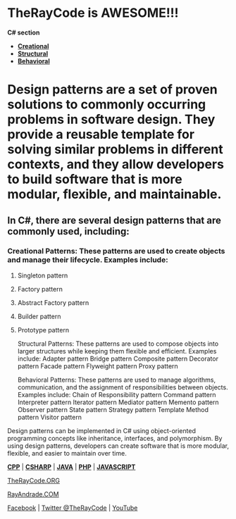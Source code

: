 # TheRayCode is AWESOME!!!
**C# section**

 * **[Creational](./Creational/README.md)**
 * **[Structural](./Structural/README.md)**
 * **[Behavioral](./Behavioral/README.md)**

# Design patterns are a set of proven solutions to commonly occurring problems in software design. They provide a reusable template for solving similar problems in different contexts, and they allow developers to build software that is more modular, flexible, and maintainable.

## In C#, there are several design patterns that are commonly used, including:

### Creational Patterns: These patterns are used to create objects and manage their lifecycle. Examples include:
1. Singleton pattern
2. Factory pattern
3. Abstract Factory pattern
4. Builder pattern
5. Prototype pattern

    Structural Patterns: These patterns are used to compose objects into larger structures while keeping them flexible and efficient. Examples include:
        Adapter pattern
        Bridge pattern
        Composite pattern
        Decorator pattern
        Facade pattern
        Flyweight pattern
        Proxy pattern

    Behavioral Patterns: These patterns are used to manage algorithms, communication, and the assignment of responsibilities between objects. Examples include:
        Chain of Responsibility pattern
        Command pattern
        Interpreter pattern
        Iterator pattern
        Mediator pattern
        Memento pattern
        Observer pattern
        State pattern
        Strategy pattern
        Template Method pattern
        Visitor pattern

Design patterns can be implemented in C# using object-oriented programming concepts like inheritance, interfaces, and polymorphism. By using design patterns, developers can create software that is more modular, flexible, and easier to maintain over time.



**[CPP](../CPP/README.md)** | **[CSHARP](../Csharp/README.md)** | **[JAVA](../Java/README.md)**  | **[PHP](../PHP/README.md)** | **[JAVASCRIPT](../JavaScript/README.md)** 

[TheRayCode.ORG](https://www.TheRayCode.ORG)

[RayAndrade.COM](https://www.RayAndrade.com)

[Facebook](https://www.facebook.com/TheRayCode/) | [Twitter @TheRayCode](https://www.twitter.com/TheRayCode/) | [YouTube](https://www.youtube.com/AndradeRay/)
